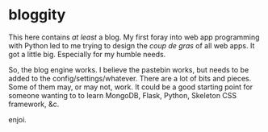 # bloggity

This here contains _at least_ a blog. My first foray into web app programming with Python led to me trying to design the _coup de gras_ of all web apps. It got a little big. Especially for my humble needs.

So, the blog engine works. I believe the pastebin works, but needs to be added to the config/settings/whatever. There are a lot of bits and pieces. Some of them may, or may not, work. It could be a good starting point for someone wanting to to learn MongoDB, Flask, Python, Skeleton CSS framework, &c.

enjoi.
